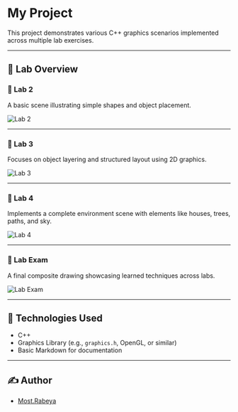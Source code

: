 # My Project

<!-- This section introduces the project. Update this if scope changes. -->

This project demonstrates various C++ graphics scenarios implemented across multiple lab exercises.

---

## 🔬 Lab Overview

### 📁 Lab 2
A basic scene illustrating simple shapes and object placement.

![Lab 2](https://github.com/user-attachments/assets/97f4732d-10f3-4c7f-a95b-bc3d311b481d)

---

### 📁 Lab 3
Focuses on object layering and structured layout using 2D graphics.

![Lab 3](https://github.com/user-attachments/assets/abb650c0-4b09-4d64-b98b-fc5ac6d0047e)

---

### 📁 Lab 4
Implements a complete environment scene with elements like houses, trees, paths, and sky.

![Lab 4](https://github.com/user-attachments/assets/67778899-45d5-4311-8c23-24696d8ab348)

---

### 🧪 Lab Exam
A final composite drawing showcasing learned techniques across labs.

![Lab Exam](https://github.com/user-attachments/assets/a4799bbd-58b2-4962-85e7-e2097f3e6f8b)

---

## 📌 Technologies Used
- C++
- Graphics Library (e.g., `graphics.h`, OpenGL, or similar)
- Basic Markdown for documentation

---

## ✍️ Author
- [Most.Rabeya](#)

